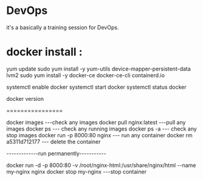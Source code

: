 # DevOps
it's a basically a training session for DevOps. 

docker install :
================
yum update 
sudo yum install -y yum-utils device-mapper-persistent-data lvm2
sudo yum install -y docker-ce docker-ce-cli containerd.io

systemctl enable docker
systemctl start docker
systemctl status docker

docker version

================

docker images            ---check any images 
docker pull nginx:latest ---pull any images
docker ps               --- check any running images 
docker ps -a            --- check any stop images 
docker run -p 8000:80 nginx  --- run any container 
docker rm a5311d712177     --- delete the  container

-------------run permanently-----------

docker run -d -p 8000:80 -v /root/nginx-html:/usr/share/nginx/html --name my-nginx nginx
docker stop my-nginx     ---stop container
